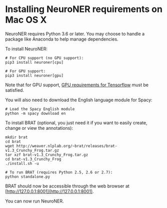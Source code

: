 # Installing NeuroNER requirements on Mac OS X

NeuroNER requires Python 3.6 or later. You may choose to handle a package like Anaconda to help manage dependencies.

To install NeuroNER:

```
# For CPU support (no GPU support):
pip3 install neuroner[cpu]

# For GPU support:
pip3 install neuroner[gpu]
```

Note that for GPU support, [GPU requirements for Tensorflow](https://www.tensorflow.org/install/) must be satisfied.

You will also need to download the English language module for Spacy:

```
# Load the Spacy English module
python -m spacy download en
```

To install BRAT (optional, you just need it if you want to easily create, change or view the annotations):

```
mkdir brat
cd brat
wget http://weaver.nlplab.org/~brat/releases/brat-v1.3_Crunchy_Frog.tar.gz
tar xzf brat-v1.3_Crunchy_Frog.tar.gz
cd brat-v1.3_Crunchy_Frog
./install.sh -u

# To run BRAT (requires Python 2.5, 2.6 or 2.7):
python standalone.py
```

BRAT should now be accessible through the web browser at [http://127.0.0.1:8001](http://127.0.0.1:8001).

You can now run NeuroNER.
